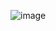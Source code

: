 ![image](https://user-images.githubusercontent.com/66231632/116958457-b9e06800-ac68-11eb-8fbc-0ed69782d073.png)
